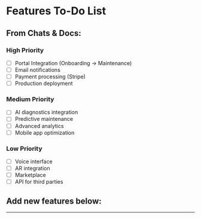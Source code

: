 # Features To-Do List

## From Chats & Docs:
### High Priority
- [ ] Portal Integration (Onboarding → Maintenance)
- [ ] Email notifications
- [ ] Payment processing (Stripe)
- [ ] Production deployment

### Medium Priority  
- [ ] AI diagnostics integration
- [ ] Predictive maintenance
- [ ] Advanced analytics
- [ ] Mobile app optimization

### Low Priority
- [ ] Voice interface
- [ ] AR integration
- [ ] Marketplace
- [ ] API for third parties

## Add new features below:
---

